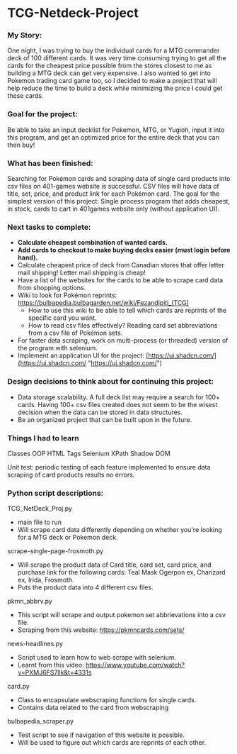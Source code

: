 # TCG-Netdeck-Project

### My Story:
One night, I was trying to buy the individual cards for a MTG commander deck of 100 different cards. It was very time consuming trying to get all the cards for the cheapest price possible from the stores closest to me as building a MTG deck can get very expensive. I also wanted to get into Pokemon trading card game too, so I decided to make a project that will help reduce the time to build a deck while minimizing the price I could get these cards.

### Goal for the project:
Be able to take an input decklist for Pokemon, MTG, or Yugioh, input it into this program, and get an optimized price for the entire deck that you can then buy!

### What has been finished:
Searching for Pokémon cards and scraping data of single card products into csv files on 401-games website is successful. CSV files will have data of title, set, price, and product link for each Pokémon card. 
The goal for the simplest version of this project: Single process program that adds cheapest, in stock, cards to cart in 401games website only (without application UI).

### Next tasks to complete:
- **Calculate cheapest combination of wanted cards.**
- **Add cards to checkout to make buying decks easier (must login before hand).**
- Calculate cheapest price of deck from Canadian stores that offer letter mail shipping! Letter mail shipping is cheap!
- Have a list of the websites for the cards to be able to scrape card data from shopping options.
- Wiki to look for Pokémon reprints: https://bulbapedia.bulbagarden.net/wiki/Fezandipiti_(TCG)
	- How to use this wiki to be able to tell which cards are reprints of the specific card you want.
	- How to read csv files effectively? Reading card set abbreviations from a csv file of Pokémon sets.
- For faster data scraping, work on multi-process (or threaded) version of the program with selenium. 
- Implement an application UI for the project: [https://ui.shadcn.com/](https://ui.shadcn.com/ "https://ui.shadcn.com/")

### Design decisions to think about for continuing this project:
- Data storage scalability. A full deck list may require a search for 100+ cards. Having 100+ csv files created does not seem to be the wisest decision when the data can be stored in data structures.
- Be an organized project that can be built upon in the future.

### Things I had to learn
Classes OOP
HTML Tags
Selenium
XPath
Shadow DOM

Unit test: periodic testing of each feature implemented to ensure data scraping of card products results no errors. 

### Python script descriptions:

TCG_NetDeck_Proj.py
- main file to run
- Will scrape card data differently depending on whether you're looking for a MTG deck or Pokemon deck. 

scrape-single-page-frosmoth.py
- Will scrape the product data of Card title, card set, card price, and purchase link for the following cards: Teal Mask Ogerpon ex, Charizard ex, Irida, Frosmoth. 
- Puts the product data into 4 different csv files. 

pkmn_abbrv.py
- This script will scrape and output pokemon set abbrievations into a csv file. 
- Scraping from this website: https://pkmncards.com/sets/

news-headlines.py
- Script used to learn how to web scrape with selenium. 
- Learnt from this video: https://www.youtube.com/watch?v=PXMJ6FS7llk&t=4331s

card.py
- Class to encapsulate webscraping functions for single cards.
- Contains data related to the card from webscraping

bulbapedia_scraper.py
- Test script to see if navigation of this website is possible.
- Will be used to figure out which cards are reprints of each other.
